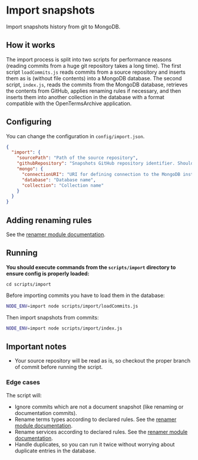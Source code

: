 # Import snapshots

Import snapshots history from git to MongoDB.

## How it works

The import process is split into two scripts for performance reasons (reading commits from a huge git repository takes a long time). The first script `loadCommits.js` reads commits from a source repository and inserts them as is (without file contents) into a MongoDB database.
The second script, `index.js`, reads the commits from the MongoDB database, retrieves the contents from GitHub, applies renaming rules if necessary, and then inserts them into another collection in the database with a format compatible with the OpenTermsArchive application.
## Configuring

You can change the configuration in `config/import.json`.

```json
{
  "import": {
    "sourcePath": "Path of the source repository",
    "githubRepository": "Snapshots GitHub repository identifier. Should respect the format: <organisation_or_user_name>/<repository_name>",
    "mongo": {
      "connectionURI": "URI for defining connection to the MongoDB instance. See https://docs.mongodb.com/manual/reference/connection-string/",
      "database": "Database name",
      "collection": "Collection name"
    }
  }
}
```

## Adding renaming rules

See the [renamer module documentation](../renamer/README.md).

## Running

**You should execute commands from the `scripts/import` directory to ensure config is properly loaded:**

```
cd scripts/import
```

Before importing commits you have to load them in the database:
```sh
NODE_ENV=import node scripts/import/loadCommits.js
```

Then import snapshots from commits:
```sh
NODE_ENV=import node scripts/import/index.js
```
## Important notes

- Your source repository will be read as is, so checkout the proper branch of commit before running the script.

### Edge cases

The script will:

- Ignore commits which are not a document snapshot (like renaming or documentation commits).
- Rename terms types according to declared rules. See the [renamer module documentation](../renamer/README.md).
- Rename services according to declared rules. See the [renamer module documentation](../renamer/README.md).
- Handle duplicates, so you can run it twice without worrying about duplicate entries in the database.
